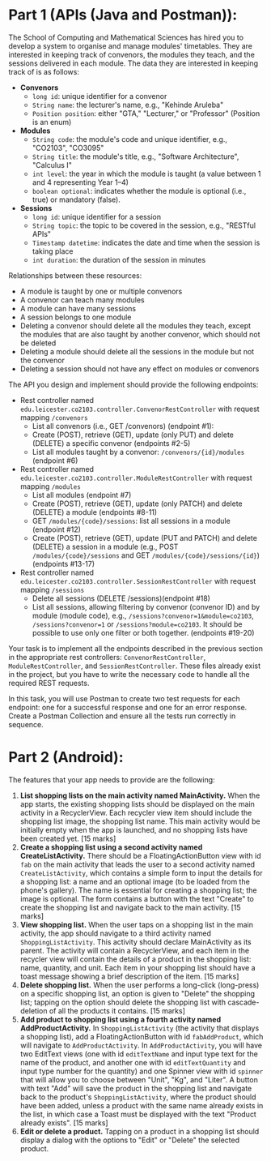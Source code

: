 # Part 1 (APIs (Java and Postman)):

The School of Computing and Mathematical Sciences has hired you to develop a system to organise and manage modules' timetables. They are interested in keeping track of convenors, the modules they teach, and the sessions delivered in each module. The data they are interested in keeping track of is as follows:

- **Convenors**
  - `long id`: unique identifier for a convenor
  - `String name`: the lecturer's name, e.g., "Kehinde Aruleba"
  - `Position position`: either "GTA," "Lecturer," or "Professor" (Position is an enum)
- **Modules**
  - `String code`: the module's code and unique identifier, e.g., "CO2103", "CO3095"
  - `String title`: the module's title, e.g., "Software Architecture", "Calculus I"
  - `int level`: the year in which the module is taught (a value between 1 and 4 representing Year 1–4)
  - `boolean optional`: indicates whether the module is optional (i.e., true) or mandatory (false).
- **Sessions**
  - `long id`: unique identifier for a session
  - `String topic`: the topic to be covered in the session, e.g., "RESTful APIs"
  - `Timestamp datetime`: indicates the date and time when the session is taking place
  - `int duration`: the duration of the session in minutes

Relationships between these resources:

- A module is taught by one or multiple convenors
- A convenor can teach many modules
- A module can have many sessions
- A session belongs to one module
- Deleting a convenor should delete all the modules they teach, except the modules that are also taught by another convenor, which should not be deleted
- Deleting a module should delete all the sessions in the module but not the convenor
- Deleting a session should not have any effect on modules or convenors

The API you design and implement should provide the following endpoints:

- Rest controller named `edu.leicester.co2103.controller.ConvenorRestController` with request mapping `/convenors`
  - List all convenors (i.e., GET /convenors) (endpoint #1):
  - Create (POST), retrieve (GET), update (only PUT) and delete (DELETE) a specific convenor (endpoints #2-5)
  - List all modules taught by a convenor: `/convenors/{id}/modules` (endpoint #6)
- Rest controller named `edu.leicester.co2103.controller.ModuleRestController` with request mapping `/modules`
  - List all modules (endpoint #7)
  - Create (POST), retrieve (GET), update (only PATCH) and delete (DELETE) a module (endpoints #8-11)
  - GET `/modules/{code}/sessions`: list all sessions in a module (endpoint #12)
  - Create (POST), retrieve (GET), update (PUT and PATCH) and delete (DELETE) a session in a module (e.g., POST `/modules/{code}/sessions` and GET `/modules/{code}/sessions/{id}`) (endpoints #13-17)
- Rest controller named `edu.leicester.co2103.controller.SessionRestController` with request mapping `/sessions`
  - Delete all sessions (DELETE /sessions)(endpoint #18)
  - List all sessions, allowing filtering by convenor (convenor ID) and by module (module code), e.g., `/sessions?convenor=1&module=co2103`, `/sessions?convenor=1` or `/sessions?module=co2103`. It should be possible to use only one filter or both together. (endpoints #19-20)

Your task is to implement all the endpoints described in the previous section in the appropriate rest controllers: `ConvenorRestController`, `ModuleRestController`, and `SessionRestController`. These files already exist in the project, but you have to write the necessary code to handle all the required REST requests.

In this task, you will use Postman to create two test requests for each endpoint: one for a successful response and one for an error response. Create a Postman Collection and ensure all the tests run correctly in sequence.

# Part 2 (Android):

The features that your app needs to provide are the following:

1. **List shopping lists on the main activity named MainActivity.** When the app starts, the existing shopping lists should be displayed on the main activity in a RecyclerView. Each recycler view item should include the shopping list image, the shopping list name. This main activity would be initially empty when the app is launched, and no shopping lists have been created yet. [15 marks]
2. **Create a shopping list using a second activity named CreateListActivity.** There should be a FloatingActionButton view with id `fab` on the main activity that leads the user to a second activity named `CreateListActivity`, which contains a simple form to input the details for a shopping list: a name and an optional image (to be loaded from the phone's gallery). The name is essential for creating a shopping list; the image is optional. The form contains a button with the text "Create" to create the shopping list and navigate back to the main activity. [15 marks]
3. **View shopping list.** When the user taps on a shopping list in the main activity, the app should navigate to a third activity named `ShoppingListActivity`. This activity should declare MainActivity as its parent. The activity will contain a RecyclerView, and each item in the recycler view will contain the details of a product in the shopping list: name, quantity, and unit. Each item in your shopping list should have a toast message showing a brief description of the item. [15 marks]
4. **Delete shopping list.** When the user performs a long-click (long-press) on a specific shopping list, an option is given to "Delete" the shopping list; tapping on the option should delete the shopping list with cascade-deletion of all the products it contains. [15 marks]
5. **Add product to shopping list using a fourth activity named AddProductActivity.** In `ShoppingListActivity` (the activity that displays a shopping list), add a FloatingActionButton with id `fabAddProduct`, which will navigate to `AddProductActivity`. In `AddProductActivity`, you will have two EditText views (one with id `editTextName` and input type text for the name of the product, and another one with id `editTextQuantity` and input type number for the quantity) and one Spinner view with id `spinner` that will allow you to choose between "Unit", "Kg", and "Liter". A button with text "Add" will save the product in the shopping list and navigate back to the product's `ShoppingListActivity`, where the product should have been added, unless a product with the same name already exists in the list, in which case a Toast must be displayed with the text "Product already exists". [15 marks]
6. **Edit or delete a product.** Tapping on a product in a shopping list should display a dialog with the options to "Edit" or "Delete" the selected product.

